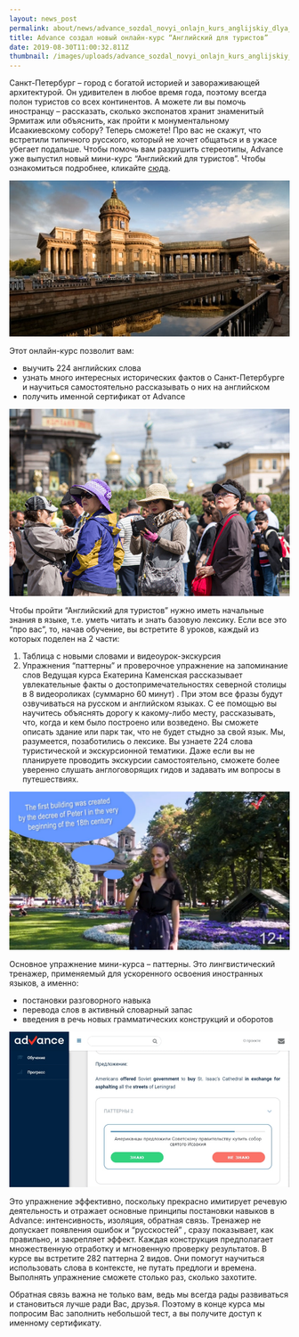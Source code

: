 ```yaml
---
layout: news_post
permalink: about/news/advance_sozdal_novyi_onlajn_kurs_anglijskiy_dlya_turistov/index.html
title: Advance создал новый онлайн-курс “Английский для туристов”
date: 2019-08-30T11:00:32.811Z
thumbnail: /images/uploads/advance_sozdal_novyi_onlajn_kurs_anglijskiy_dlya_turistov-01.jpg
---
```

Санкт-Петербург – город с богатой историей и завораживающей архитектурой. Он удивителен в любое время года, поэтому всегда полон туристов со всех континентов. А можете ли вы помочь иностранцу – рассказать, сколько экспонатов хранит знаменитый Эрмитаж или объяснить, как пройти к монументальному Исаакиевскому собору? Теперь сможете! Про вас не скажут, что встретили типичного русского, который не хочет общаться и в ужасе убегает подальше. Чтобы помочь вам разрушить стереотипы, Advance уже выпустил новый мини-курс “Английский для туристов”. Чтобы ознакомиться подробнее, кликайте [сюда](https://advance-club.ru/online/angliyskiy_dlya_turistov/).

![](/images/uploads/advance_sozdal_novyi_onlajn_kurs_anglijskiy_dlya_turistov-02.jpg)

Этот онлайн-курс позволит вам:

- выучить 224 английских слова
- узнать много интересных исторических фактов о Санкт-Петербурге и научиться самостоятельно рассказывать о них на английском
- получить именной сертификат от Advance

![](/images/uploads/advance_sozdal_novyi_onlajn_kurs_anglijskiy_dlya_turistov-03.jpg)

Чтобы пройти “Английский для туристов” нужно иметь начальные знания в языке, т.е. уметь читать и знать базовую лексику. Если все это “про вас”, то, начав обучение, вы встретите 8 уроков, каждый из которых поделен на 2 части: 

1. Таблица с новыми словами и видеоурок-экскурсия
2. Упражнения “паттерны” и проверочное упражнение на запоминание слов
Ведущая курса Екатерина Каменская рассказывает увлекательные факты о достопримечательностях северной столицы в 8 видеороликах (суммарно 60 минут) . При этом все фразы будут озвучиваться на русском и английском языках. С ее помощью вы научитесь объяснять дорогу к какому-либо месту, рассказывать, что, когда и кем было построено или возведено. Вы сможете описать здание или парк так, что не будет стыдно за свой язык. Мы, разумеется, позаботились о лексике. Вы узнаете 224 слова туристической и экскурсионной тематики. Даже если вы не планируете проводить экскурсии самостоятельно, сможете более уверенно слушать англоговорящих гидов и задавать им вопросы в путешествиях.

![](/images/uploads/advance_sozdal_novyi_onlajn_kurs_anglijskiy_dlya_turistov-04.jpg)

Основное упражнение мини-курса – паттерны. Это лингвистический тренажер, применяемый для ускоренного освоения иностранных языков, а именно:

- постановки разговорного навыка
- перевода слов в активный словарный запас
- введения в речь новых грамматических конструкций и оборотов

![](/images/uploads/advance_sozdal_novyi_onlajn_kurs_anglijskiy_dlya_turistov-05.jpg)

Это упражнение эффективно, поскольку прекрасно имитирует речевую деятельность и отражает основные принципы постановки навыков в Advance: интенсивность, изоляция, обратная связь. Тренажер не допускает появления ошибок и “русскостей” , сразу показывает, как правильно, и закрепляет эффект. Каждая конструкция предполагает множественную отработку и мгновенную проверку результатов. В курсе вы встретите 282 паттерна 2 видов. Они помогут научиться использовать слова в контексте, не путать предлоги и времена. Выполнять упражнение сможете столько раз, сколько захотите.

Обратная связь важна не только вам, ведь мы всегда рады развиваться и становиться лучше ради Вас, друзья. Поэтому в конце курса мы попросим Вас заполнить небольшой тест, а вы получите доступ к именному сертификату.